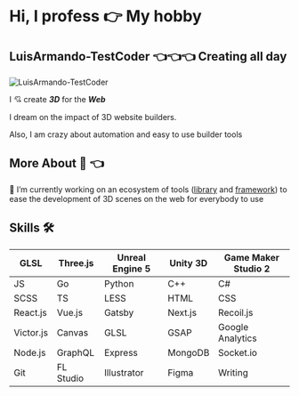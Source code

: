# Hi, I profess 👉 My hobby
## LuisArmando-TestCoder 👈👈👈 Creating all day
![LuisArmando-TestCoder](https://luisarmando-testcoder.github.io/keeper/sprites/Screenshot_9.png)

I 💘 create ***3D*** for the ***Web***

I dream on the impact of 3D website builders.

Also, I am crazy about automation and easy to use builder tools

## More About 🧔 👈

🔭 I’m currently working on an ecosystem of tools ([library](https://www.npmjs.com/package/scene-preset) and [framework](https://github.com/LuisArmando-TestCoder/three-nextjs)) to ease the development of 3D scenes on the web for everybody to use

## Skills 🛠
| GLSL | Three.js | Unreal Engine 5 | Unity 3D | Game Maker Studio 2 |
|---|---|---|---|---|
| JS | Go | Python | C++ | C# |
| SCSS | TS | LESS | HTML | CSS |
| React.js | Vue.js | Gatsby | Next.js | Recoil.js |
| Victor.js | Canvas | GLSL | GSAP | Google Analytics |
| Node.js | GraphQL | Express | MongoDB | Socket.io |
| Git | FL Studio | Illustrator | Figma | Writing |
